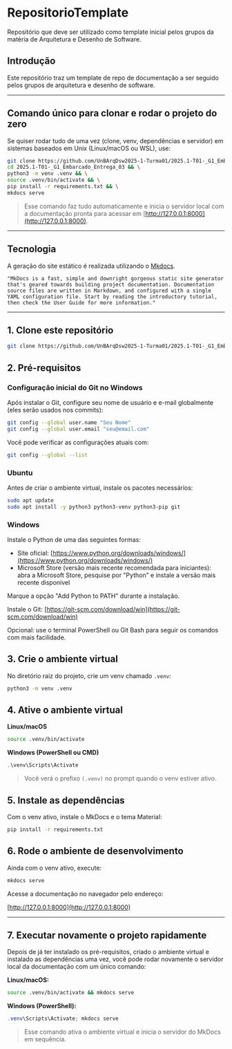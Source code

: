 # RepositorioTemplate

Repositório que deve ser utilizado como template inicial pelos grupos da matéria de Arquitetura e Desenho de Software.

## Introdução

Este repositório traz um template de repo de documentação a ser seguido pelos grupos de arquitetura e desenho de software.

---

## Comando único para clonar e rodar o projeto do zero

Se quiser rodar tudo de uma vez (clone, venv, dependências e servidor) em sistemas baseados em Unix (Linux/macOS ou WSL), use:

```bash
git clone https://github.com/UnBArqDsw2025-1-Turma01/2025.1-T01-_G1_Embarcado_Entrega_03 && \
cd 2025.1-T01-_G1_Embarcado_Entrega_03 && \
python3 -m venv .venv && \
source .venv/bin/activate && \
pip install -r requirements.txt && \
mkdocs serve
````

> Esse comando faz tudo automaticamente e inicia o servidor local com a documentação pronta para acessar em [http://127.0.0.1:8000](http://127.0.0.1:8000).

---

## Tecnologia

A geração do site estático é realizada utilizando o [Mkdocs](https://www.mkdocs.org/).

```shell
"MkDocs is a fast, simple and downright gorgeous static site generator that's geared towards building project documentation. Documentation source files are written in Markdown, and configured with a single YAML configuration file. Start by reading the introductory tutorial, then check the User Guide for more information."
```

---

## 1. Clone este repositório

```bash
git clone https://github.com/UnBArqDsw2025-1-Turma01/2025.1-T01-_G1_Embarcado_Entrega_03
```

## 2. Pré-requisitos

### Configuração inicial do Git no Windows

Após instalar o Git, configure seu nome de usuário e e-mail globalmente (eles serão usados nos commits):

```bash
git config --global user.name "Seu Nome"
git config --global user.email "seu@email.com"
```

Você pode verificar as configurações atuais com:

```bash
git config --global --list
```

### Ubuntu

Antes de criar o ambiente virtual, instale os pacotes necessários:

```bash
sudo apt update
sudo apt install -y python3 python3-venv python3-pip git
```

### Windows

Instale o Python de uma das seguintes formas:

* Site oficial: [https://www.python.org/downloads/windows/](https://www.python.org/downloads/windows/)
* Microsoft Store (versão mais recente recomendada para iniciantes): abra a Microsoft Store, pesquise por "Python" e instale a versão mais recente disponível

Marque a opção "Add Python to PATH" durante a instalação.

Instale o Git: [https://git-scm.com/download/win](https://git-scm.com/download/win)

Opcional: use o terminal PowerShell ou Git Bash para seguir os comandos com mais facilidade.

## 3. Crie o ambiente virtual

No diretório raiz do projeto, crie um venv chamado `.venv`:

```bash
python3 -m venv .venv
```

## 4. Ative o ambiente virtual

**Linux/macOS**

```bash
source .venv/bin/activate
```

**Windows (PowerShell ou CMD)**

```powershell
.\venv\Scripts\Activate
```

> Você verá o prefixo `(.venv)` no prompt quando o venv estiver ativo.

## 5. Instale as dependências

Com o venv ativo, instale o MkDocs e o tema Material:

```bash
pip install -r requirements.txt
```

## 6. Rode o ambiente de desenvolvimento

Ainda com o venv ativo, execute:

```bash
mkdocs serve
```

Acesse a documentação no navegador pelo endereço:

[http://127.0.0.1:8000](http://127.0.0.1:8000)

---

## 7. Executar novamente o projeto rapidamente

Depois de já ter instalado os pré-requisitos, criado o ambiente virtual e instalado as dependências uma vez, você pode rodar novamente o servidor local da documentação com um único comando:

**Linux/macOS:**

```bash
source .venv/bin/activate && mkdocs serve
```

**Windows (PowerShell):**

```powershell
.venv\Scripts\Activate; mkdocs serve
```

> Esse comando ativa o ambiente virtual e inicia o servidor do MkDocs em sequência.
